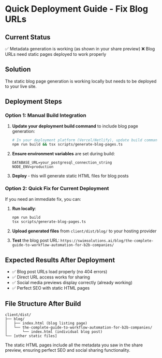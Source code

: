 # Quick Deployment Guide - Fix Blog URLs

## Current Status
✅ Metadata generation is working (as shown in your share preview)
❌ Blog URLs need static pages deployed to work properly

## Solution
The static blog page generation is working locally but needs to be deployed to your live site.

## Deployment Steps

### Option 1: Manual Build Integration
1. **Update your deployment build command** to include blog page generation:
   ```bash
   # In your deployment platform (Vercel/Netlify), update build command to:
   npm run build && tsx scripts/generate-blog-pages.ts
   ```

2. **Ensure environment variables** are set during build:
   ```
   DATABASE_URL=your_postgresql_connection_string
   NODE_ENV=production
   ```

3. **Deploy** - this will generate static HTML files for blog posts

### Option 2: Quick Fix for Current Deployment
If you need an immediate fix, you can:

1. **Run locally**:
   ```bash
   npm run build
   tsx scripts/generate-blog-pages.ts
   ```

2. **Upload generated files** from `client/dist/blog/` to your hosting provider

3. **Test** the blog post URL: `https://swimsolutions.ai/blog/the-complete-guide-to-workflow-automation-for-b2b-companies/`

## Expected Results After Deployment
- ✅ Blog post URLs load properly (no 404 errors)
- ✅ Direct URL access works for sharing
- ✅ Social media previews display correctly (already working)
- ✅ Perfect SEO with static HTML pages

## File Structure After Build
```
client/dist/
├── blog/
│   ├── index.html (blog listing page)
│   └── the-complete-guide-to-workflow-automation-for-b2b-companies/
│       └── index.html (individual blog post)
└── [other static files]
```

The static HTML pages include all the metadata you saw in the share preview, ensuring perfect SEO and social sharing functionality.